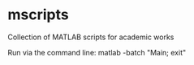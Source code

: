 # mscripts

Collection of MATLAB scripts for academic works

Run via the command line: matlab -batch "Main; exit"